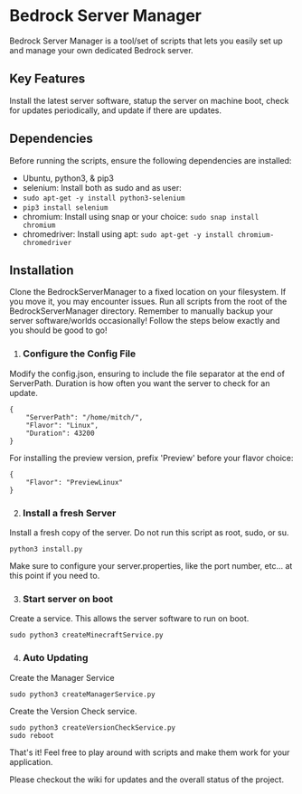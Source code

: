 # Bedrock Server Manager

Bedrock Server Manager is a tool/set of scripts that lets you easily set up and manage your own dedicated Bedrock server.

## Key Features
Install the latest server software, statup the server on machine boot, check for updates periodically, and update if there are updates.


## Dependencies

Before running the scripts, ensure the following dependencies are installed:
- Ubuntu, python3, & pip3
- selenium: Install both as sudo and as user:
- ```sudo apt-get -y install python3-selenium```
- ```pip3 install selenium```
- chromium: Install using snap or your choice: ```sudo snap install chromium```
- chromedriver: Install using apt: ```sudo apt-get -y install chromium-chromedriver```
## Installation

Clone the BedrockServerManager to a fixed location on your filesystem. If you move it, you may encounter issues. Run all scripts from the root of the BedrockServerManager directory. Remember to manually backup your server software/worlds occasionally! Follow the steps below exactly and you should be good to go!

1. ### Configure the Config File
Modify the config.json, ensuring to include the file separator at the end of ServerPath. Duration is how often you want the server to check for an update.

```
{
    "ServerPath": "/home/mitch/",
    "Flavor": "Linux",
    "Duration": 43200
}
```

For installing the preview version, prefix 'Preview' before your flavor choice:

```
{
    "Flavor": "PreviewLinux"
}
```

2. ### Install a fresh Server

Install a fresh copy of the server. Do not run this script as root, sudo, or su.

```
python3 install.py
```

Make sure to configure your server.properties, like the port number, etc... at this point if you need to.

3. ### Start server on boot

Create a service. This allows the server software to run on boot.

```
sudo python3 createMinecraftService.py
```

4. ### Auto Updating
Create the Manager Service
```
sudo python3 createManagerService.py
```

Create the Version Check service.

```
sudo python3 createVersionCheckService.py
sudo reboot
```
That's it! Feel free to play around with scripts and make them work for your application.

Please checkout the wiki for updates and the overall status of the project.
